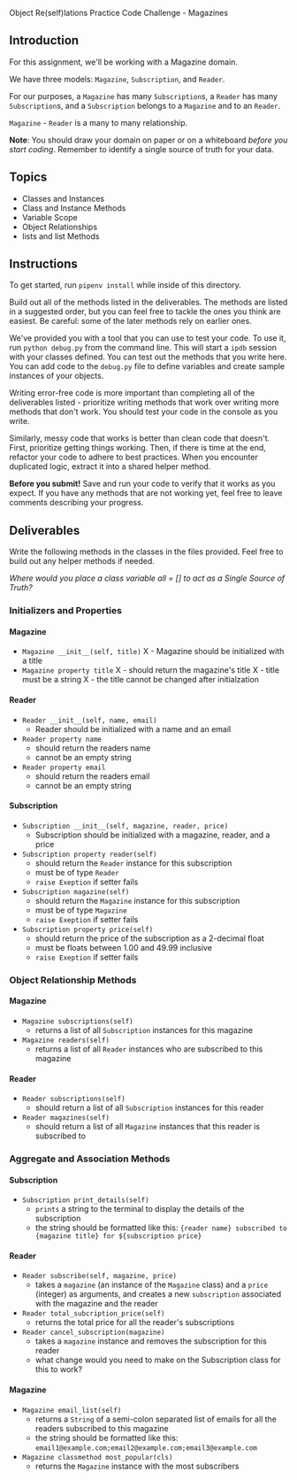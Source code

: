   Object Re(self)lations Practice Code Challenge - Magazines

## Introduction

For this assignment, we'll be working with a Magazine domain.

We have three models: `Magazine`, `Subscription`, and `Reader`.

For our purposes, a `Magazine` has many `Subscription`s, a `Reader` has many `Subscription`s, and a `Subscription` belongs to a `Magazine` and to an `Reader`.

`Magazine` - `Reader` is a many to many relationship.

**Note**: You should draw your domain on paper or on a whiteboard _before you start coding_. Remember to identify a single source of truth for your data.

## Topics

- Classes and Instances
- Class and Instance Methods
- Variable Scope
- Object Relationships
- lists and list Methods

## Instructions

To get started, run `pipenv install` while inside of this directory.

Build out all of the methods listed in the deliverables. The methods are listed in a suggested order, but you can feel free to tackle the ones you think are easiest. Be careful: some of the later methods rely on earlier ones.

We've provided you with a tool that you can use to test your code. To use it,
run `python debug.py` from the command line. This will start a `ipdb` session
with your classes defined. You can test out the methods that you write here. You can add code to the `debug.py` file to define variables and create sample
instances of your objects.

Writing error-free code is more important than completing all of the
deliverables listed - prioritize writing methods that work over writing more
methods that don't work. You should test your code in the console as you write.

Similarly, messy code that works is better than clean code that doesn't. First, prioritize getting things working. Then, if there is time at the end, refactor your code to adhere to best practices. When you encounter duplicated logic, extract it into a shared helper method.

**Before you submit!** Save and run your code to verify that it works as you
expect. If you have any methods that are not working yet, feel free to leave
comments describing your progress.

## Deliverables

Write the following methods in the classes in the files provided. Feel free to build out any helper methods if needed.

_Where would you place a class variable all = [] to act as a Single Source of Truth?_
 
### Initializers and Properties

#### Magazine
- `Magazine __init__(self, title)`
  X - Magazine should be initialized with a title
- `Magazine property title`
  X - should return the magazine's title
  X - title must be a string
  X - the title cannot be changed after initialzation

#### Reader
- `Reader __init__(self, name, email)`
   - Reader should be initialized with a name and an email
- `Reader property name`
   - should return the readers name
   - cannot be an empty string
- `Reader property email`
   - should return the readers email
   - cannot be an empty string

#### Subscription
- `Subscription __init__(self, magazine, reader, price)`
   - Subscription should be initialized with a magazine, reader, and a price
- `Subscription property reader(self)`
  - should return the `Reader` instance for this subscription
  - must be of type `Reader`
  - `raise Exeption` if setter fails
- `Subscription magazine(self)`
  - should return the `Magazine` instance for this subscription
  - must be of type `Magazine`
  - `raise Exeption` if setter fails
- `Subscription property price(self)`
  - should return the price of the subscription as a 2-decimal float
  - must be floats between 1.00 and 49.99 inclusive
  - `raise Exeption` if setter fails

### Object Relationship Methods

#### Magazine
- `Magazine subscriptions(self)`
  - returns a list of all `Subscription` instances for this magazine
- `Magazine readers(self)`
  - returns a list of all `Reader` instances who are subscribed to this magazine

#### Reader
- `Reader subscriptions(self)`
  - should return a list of all `Subscription` instances for this reader
- `Reader magazines(self)`
  - should return a list of all `Magazine` instances that this reader is subscribed to


### Aggregate and Association Methods

#### Subscription
- `Subscription print_details(self)`
  - `prints` a string to the terminal to display the details of the subscription
  - the string should be formatted like this: `{reader name} subscribed to {magazine title} for ${subscription price}`

#### Reader
- `Reader subscribe(self, magazine, price)`
  - takes a `magazine` (an instance of the `Magazine` class) and a `price` (integer) as arguments, and creates a new `subscription` associated with the magazine and the reader
- `Reader total_subcription_price(self)`
  - returns the total price for all the reader's subscriptions
- `Reader cancel_subscription(magazine)`
  - takes a `magazine` instance and removes the subscription for this reader
  - what change would you need to make on the Subscription class for this to work?

#### Magazine

- `Magazine email_list(self)`
  - returns a `String` of a semi-colon separated list of emails for all the readers subscribed to this magazine
  - the string should be formatted like this: `email1@example.com;email2@example.com;email3@example.com`
- `Magazine classmethod most_popular(cls)`
  - returns the `Magazine` instance with the most subscribers